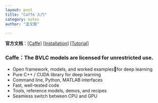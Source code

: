 ```yaml
--- 
layout: post 
title: "Caffe 入门"      
category: notes
author: "孟文霞" 

--- 
```


**官方文档**：[[Caffe]](https://docs.google.com/presentation/d/1UeKXVgRvvxg9OUdh_UiC5G71UMscNPlvArsWER41PsU/edit#slide=id.gc2fcdcce7_216_0) [[Installation]](http://caffe.berkeleyvision.org/installation.html) [[Tutorial]](http://caffe.berkeleyvision.org/tutorial/)    

### **Caffe**：The BVLC models are licensed for unrestricted use.
* Open framework, models, and worked examplesfor deep learning
* Pure C++ / CUDA library for deep learning
* Command line, Python, MATLAB interfaces
* Fast, well-tested code
* Tools, reference models, demos, and recipes
* Seamless switch between CPU and GPU



